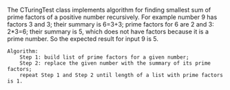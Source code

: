    The CTuringTest class implements algorithm for finding smallest sum
    of prime factors of a positive number recursively.
    For example number 9 has factors 3 and 3;
        their summary is 6=3+3;
        prime factors for 6 are 2 and 3: 2*3=6;
        their summary is 5, which does not have factors because it is a prime number.
    So the expected result for input 9 is 5.

    Algorithm:
        Step 1: build list of prime factors for a given number;
        Step 2: replace the given number with the summary of its prime factors;
        repeat Step 1 and Step 2 until length of a list with prime factors is 1.
